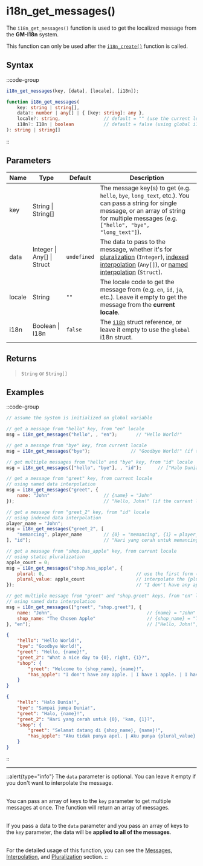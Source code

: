 # i18n_get_messages()

The `i18n_get_messages()` function is used to get the localized message from the **GM-I18n** system.

This function can only be used after the [`i18n_create()`](/v0/api-reference/functions/i18n-create) function is called.

## Syntax

::code-group
```js [Usage]
i18n_get_messages(key, [data], [locale], [i18n]);
```

```ts [Signature]
function i18n_get_messages(
    key: string | string[],
    data?: number | any[] | { [key: string]: any },
    locale?: string,                // default = "" (use the current locale)
    i18n?: I18n | boolean           // default = false (using global i18n struct)
): string | string[]
```
::

## Parameters

| Name        | Type              | Default      | Description |
|-------------|-------------------|--------------|-------------|
| key         | String \| String\[] |              | The message key(s) to get (e.g. `hello`, `bye`, `long_text`, etc.). You can pass a string for single message, or an array of string for multiple messages (e.g. `["hello", "bye", "long_text"]`). |
| data        | Integer \| Any\[] \| Struct | `undefined`  | The data to pass to the message, whether it's for [pluralization](/v0/usage/pluralization) (`Integer`), [indexed interpolation](/v0/usage/interpolation#indexed-data) (`Any[]`), or [named interpolation](/v0/usage/interpolation#named-data) (`Struct`). |
| locale      | String            | `""`         | The locale code to get the message from (e.g. `en`, `id`, `ja`, etc.). Leave it empty to get the message from the **current locale**. |
| i18n        | Boolean \| I18n | `false`      | The [`i18n`](/v0/api-reference/functions/i18n-create) struct reference, or leave it empty to use the `global` i18n struct. |

## Returns

> `String` or `String[]`

## Examples

::code-group
```js [Create Event]
// assume the system is initialized on global variable

// get a message from "hello" key, from "en" locale
msg = i18n_get_messages("hello", , "en");       // "Hello World!"

// get a message from "bye" key, from current locale
msg = i18n_get_messages("bye");               // "Goodbye World!" (if the current locale is "en")

// get multiple messages from "hello" and "bye" key, from "id" locale
msg = i18n_get_messages(["hello", "bye"], , "id");      // ["Halo Dunia!", "Sampai jumpa Dunia!"]

// get a message from "greet" key, from current locale
// using named data interpolation
msg = i18n_get_messages("greet", {
    name: "John"                    // {name} = "John"
});                                 // "Hello, John!" (if the current locale is "en")

// get a message from "greet_2" key, from "id" locale
// using indexed data interpolation
player_name = "John";
msg = i18n_get_messages("greet_2", [
    "memancing", player_name        // {0} = "memancing", {1} = player_name = "John"
], "id");                           // "Hari yang cerah untuk memancing, 'kan, John?"

// get a message from "shop.has_apple" key, from current locale
// using static pluralization
apple_count = 0;
msg = i18n_get_messages("shop.has_apple", {
    plural: 0,                                  // use the first form (index 0) (static)
    plural_value: apple_count                   // interpolate the {plural_value} placeholder
});                                             // "I don't have any apple" (if the current locale is "en")

// get multiple message from "greet" and "shop.greet" keys, from "en" locale
// using named data interpolation
msg = i18n_get_messages(["greet", "shop.greet"], {
    name: "John",                                   // {name} = "John"
    shop_name: "The Chosen Apple"                   // {shop_name} = "The Chosen Apple"
}, "en");                                           // ["Hello, John!", "Welcome to The Chosen Apple, John!"]
```

```json [en.json]
{
    "hello": "Hello World!",
    "bye": "Goodbye World!",
    "greet": "Hello, {name}!",
    "greet_2": "What a nice day to {0}, right, {1}?",
    "shop": {
        "greet": "Welcome to {shop_name}, {name}!",
        "has_apple": "I don't have any apple. | I have 1 apple. | I have {plural_value} apples."
    }
}
```

```json [id.json]
{
    "hello": "Halo Dunia!",
    "bye": "Sampai jumpa Dunia!",
    "greet": "Halo, {name}!",
    "greet_2": "Hari yang cerah untuk {0}, 'kan, {1}?",
    "shop": {
        "greet": "Selamat datang di {shop_name}, {name}!",
        "has_apple": "Aku tidak punya apel. | Aku punya {plural_value} apel."
    }
}
```
::

---

::alert{type="info"}
The `data` parameter is optional. You can leave it empty if you don't want to interpolate the message. <br> <br>

You can pass an array of keys to the `key` parameter to get multiple messages at once. The function will return an array of messages. <br> <br>

If you pass a data to the `data` parameter and you pass an array of keys to the `key` parameter, the data will be **applied to all of the messages**. <br> <br>

For the detailed usage of this function, you can see the [Messages](/v0/usage/messages), [Interpolation](/v0/usage/interpolation), and [Pluralization](/v0/usage/pluralization) section.
::
